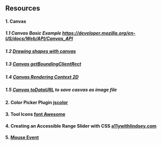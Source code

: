 ## Resources
#### 1. Canvas 

  ##### 1.1 Canvas Basic Example https://developer.mozilla.org/en-US/docs/Web/API/Canvas_API

  ##### 1.2 [Drawing shapes with canvas](https://developer.mozilla.org/en-US/docs/Web/API/Canvas_API/Tutorial/Drawing_shapes) 

  #####  1.3 [Canvas getBoundingClientRect](https://developer.mozilla.org/en-US/docs/Web/API/Element/getBoundingClientRect)

  ##### 1.4 [Canvas Rendering Context 2D](https://developer.mozilla.org/en-US/docs/Web/API/CanvasRenderingContext2D)

  #####  1.5 [Canvas toDataURL](https://developer.mozilla.org/en-US/docs/Web/API/HTMLCanvasElement/toDataURL) to save casvas as image file 

#### 2. Color Picker Plugin [jscolor](https://github.com/EastDesire/jscolor)

#### 3. Tool Icons [font Awesome](https://fontawesome.com/icons?d=gallery&m=free)

#### 4. Creating an Accessible Range Slider with CSS [a11ywithlindsey.com](https://www.a11ywithlindsey.com/blog/creating-accessible-range-slider-css)

#### 5. [Mouse Event](https://www.w3schools.com/jsref/obj_mouseevent.asp)